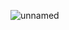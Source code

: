 ![unnamed](https://github.com/olahamdy99/Day2_lab2/assets/152440610/7398eff3-36c3-4ab1-974e-e6087ccaea19)
